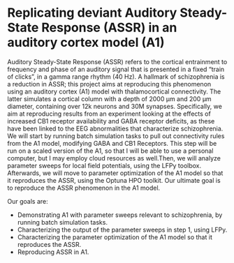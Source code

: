 
# Replicating deviant Auditory Steady-State Response (ASSR) in an auditory cortex model (A1)


Auditory Steady-State Response (ASSR) refers to the cortical entrainment to frequency and phase of an auditory signal that is presented in a fixed “train of clicks”, in a gamma range rhythm (40 Hz). A hallmark of schizophrenia is a reduction in ASSR; this project aims at reproducing this phenomenon using an auditory cortex (A1) model with thalamocortical connectivity. The latter simulates a cortical column with a depth of 2000 μm and 200 μm diameter, containing over 12k neurons and 30M synapses. Specifically, we aim at reproducing results from an experiment looking at the effects of increased CB1 receptor availability and GABA receptor deficits, as these have been linked to the EEG abnormalities that characterize schizophrenia. We will start by running batch simulation tasks to pull out connectivity rules from the A1 model, modifying GABA and CB1 Receptors. This step will be run on a scaled version of the A1, so that I will be able to use a personal computer, but I may employ cloud resources as well.Then, we will analyze parameter sweeps for local field potentials, using the LFPy toolbox. Afterwards, we will move to parameter optimization of the A1 model so that it reproduces the ASSR, using the Optuna HPO toolkit. Our ultimate goal is to reproduce the ASSR phenomenon in the A1 model. 


Our goals are: 
- Demonstrating A1 with parameter sweeps relevant to schizophrenia, by running batch simulation tasks.
- Characterizing the output of the parameter sweeps in step 1, using LFPy.
- Characterizing the parameter optimization of the A1 model so that it reproduces
the ASSR.
- Reproducing ASSR in A1.
